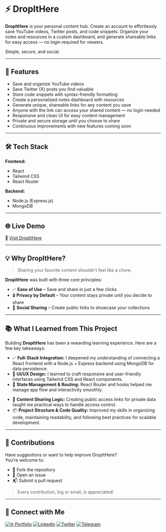 # ⚡ DropItHere

**DropItHere** is your personal content hub. Create an account to effortlessly save YouTube videos, Twitter posts, and code snippets. Organize your notes and resources in a custom dashboard, and generate shareable links for easy access — no login required for viewers.

Simple, secure, and social.

---

## 🚀 Features

-  Save and organize YouTube videos  
-  Save Twitter (X) posts you find valuable  
-  Store code snippets with syntax-friendly formatting  
-  Create a personalized notes dashboard with resources  
-  Generate unique, shareable links for any content you save  
-  Anyone with the link can access your shared content — no login needed  
-  Responsive and clean UI for easy content management  
-  Private and secure storage until you choose to share  
-  Continuous improvements with new features coming soon  

---

## 🛠 Tech Stack

**Frontend:**  
- React  
- Tailwind CSS  
- React Router  

**Backend:**  
- Node.js (Express.js)  
- MongoDB  

<!--  
**Authentication:**  
- JWT *(OAuth options like Google/Twitter planned)*  
-->

---

## 🌐 Live Demo

🔗 [Visit DropItHere](https://dropithere.nishul.dev)

---

## 💡 Why DropItHere?

> Sharing your favorite content shouldn't feel like a chore.

**DropItHere** was built with three core principles:

- ✅ **Ease of Use** – Save and share in just a few clicks  
- 🔒 **Privacy by Default** – Your content stays private until you decide to share  
- 📢 **Social Sharing** – Create public links to showcase your collections  

---

## 📚 What I Learned from This Project

Building **DropItHere** has been a rewarding learning experience. Here are a few key takeaways:

- ✅ **Full-Stack Integration:** I deepened my understanding of connecting a React frontend with a Node.js + Express backend using MongoDB for data persistence.
- 🎨 **UI/UX Design:** I learned to craft responsive and user-friendly interfaces using Tailwind CSS and React components.
- 🧠 **State Management & Routing:** React Router and hooks helped me manage app flow and interactivity smoothly.
<!--  - 🔐 **Security Concepts:** Implementing private content storage and preparing for authentication (JWT/OAuth) enhanced my backend knowledge. -->
- 🔗 **Content Sharing Logic:** Creating public access links for private data taught me practical ways to handle access control.
- 📦 **Project Structure & Code Quality:** Improved my skills in organizing code, maintaining readability, and following best practices for scalable development.

---

## 🙌 Contributions

Have suggestions or want to help improve DropItHere?  
You’re welcome to:

- 🍴 Fork the repository  
- 🐛 Open an issue  
- 📬 Submit a pull request  

> Every contribution, big or small, is appreciated!

---

## 🤝 Connect with Me

[![🌐 Portfolio](https://img.shields.io/badge/🌐_Portfolio-36BCF7?style=for-the-badge&logoColor=white&labelColor=1F222E)](https://nishul.dev)
[![LinkedIn](https://img.shields.io/badge/LinkedIn-0A66C2?style=for-the-badge&logo=linkedin&logoColor=white&labelColor=1F222E)](https://linkedin.com/in/nishuldhakar)
[![Twitter](https://img.shields.io/badge/X-000000?style=for-the-badge&logo=x&logoColor=white&labelColor=1F222E)](https://x.com/nishuldhakar)
[![Telegram](https://img.shields.io/badge/Telegram-229ED9?style=for-the-badge&logo=telegram&logoColor=white&labelColor=1F222E)](https://t.me/nishuldhakar)



